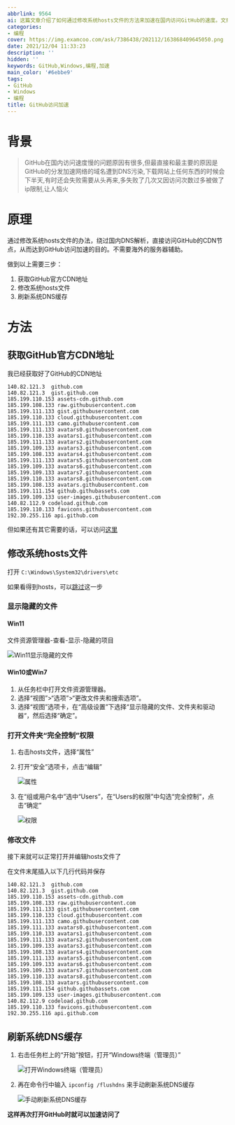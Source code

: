 ```yaml
---
abbrlink: 9564
ai: 这篇文章介绍了如何通过修改系统hosts文件的方法来加速在国内访问GitHub的速度。文章解释了GitHub访问缓慢的主要原因是DNS污染，并详细指导了如何获取GitHub的CDN地址，如何显示隐藏的文件并获取完全控制权限，以及如何修改hosts文件和刷新系统DNS缓存，目的是直接访问GitHub的CDN节点，从而实现访问加速。此方法不需要海外服务器辅助，操作简单易行。
categories:
- 编程
cover: https://img.examcoo.com/ask/7386438/202112/163868409645050.png
date: 2021/12/04 11:33:23
description: ''
hidden: ''
keywords: GitHub,Windows,编程,加速
main_color: '#6ebbe9'
tags:
- GitHub
- Windows
- 编程
title: GitHub访问加速
---
```

# 背景

> GitHub在国内访问速度慢的问题原因有很多,但最直接和最主要的原因是GitHub的分发加速网络的域名遭到DNS污染,下载网站上任何东西的时候会下半天,有时还会失败需要从头再来,多失败了几次又因访问次数过多被做了ip限制,让人恼火

# 原理

通过修改系统hosts文件的办法，绕过国内DNS解析，直接访问GitHub的CDN节点，从而达到GitHub访问加速的目的。不需要海外的服务器辅助。

做到以上需要三步：

1. 获取GitHub官方CDN地址
2. 修改系统hosts文件
3. 刷新系统DNS缓存

# 方法

## 获取GitHub官方CDN地址

我已经获取好了GitHub的CDN地址

```
140.82.121.3  github.com
140.82.121.3  gist.github.com
185.199.110.153 assets-cdn.github.com
185.199.108.133 raw.githubusercontent.com
185.199.111.133 gist.githubusercontent.com
185.199.110.133 cloud.githubusercontent.com
185.199.111.133 camo.githubusercontent.com
185.199.111.133 avatars0.githubusercontent.com
185.199.110.133 avatars1.githubusercontent.com
185.199.111.133 avatars2.githubusercontent.com
185.199.109.133 avatars3.githubusercontent.com
185.199.108.133 avatars4.githubusercontent.com
185.199.111.133 avatars5.githubusercontent.com
185.199.109.133 avatars6.githubusercontent.com
185.199.109.133 avatars7.githubusercontent.com
185.199.110.133 avatars8.githubusercontent.com
185.199.108.133 avatars.githubusercontent.com
185.199.111.154 github.githubassets.com
185.199.109.133 user-images.githubusercontent.com
140.82.112.9 codeload.github.com
185.199.110.133 favicons.githubusercontent.com
192.30.255.116 api.github.com
```

但如果还有其它需要的话，可以访问[这里](https://www.ipaddress.com/)

## 修改系统hosts文件

打开 `C:\Windows\System32\drivers\etc`

如果看得到hosts，可以[跳过](http://localhost:4000/article/github-speed-up/#%E6%89%93%E5%BC%80%E6%96%87%E4%BB%B6%E5%A4%B9%E5%AE%8C%E5%85%A8%E6%8E%A7%E5%88%B6%E6%9D%83%E9%99%90)这一步

### 显示隐藏的文件

#### Win11

文件资源管理器-查看-显示-隐藏的项目

![Win11显示隐藏的文件](https://img.examcoo.com/ask/7386438/202112/163858998196310.jpg)

#### Win10或Win7

1. 从任务栏中打开文件资源管理器。
2. 选择“视图”>“选项”>“更改文件夹和搜索选项”。
3. 选择“视图”选项卡，在“高级设置”下选择“显示隐藏的文件、文件夹和驱动器“，然后选择“确定”。

### 打开文件夹“完全控制”权限

1. 右击hosts文件，选择“属性”
2. 打开“安全”选项卡，点击“编辑”

   ![属性](https://img.examcoo.com/ask/7386438/202112/163859038069680.jpg)
3. 在“组或用户名中”选中“Users”，在“Users的权限”中勾选“完全控制”，点击“确定”

   ![权限](https://img.examcoo.com/ask/7386438/202112/163859038762490.jpg)

### 修改文件

接下来就可以正常打开并编辑hosts文件了

在文件末尾插入以下几行代码并保存

```
140.82.121.3  github.com
140.82.121.3  gist.github.com
185.199.110.153 assets-cdn.github.com
185.199.108.133 raw.githubusercontent.com
185.199.111.133 gist.githubusercontent.com
185.199.110.133 cloud.githubusercontent.com
185.199.111.133 camo.githubusercontent.com
185.199.111.133 avatars0.githubusercontent.com
185.199.110.133 avatars1.githubusercontent.com
185.199.111.133 avatars2.githubusercontent.com
185.199.109.133 avatars3.githubusercontent.com
185.199.108.133 avatars4.githubusercontent.com
185.199.111.133 avatars5.githubusercontent.com
185.199.109.133 avatars6.githubusercontent.com
185.199.109.133 avatars7.githubusercontent.com
185.199.110.133 avatars8.githubusercontent.com
185.199.108.133 avatars.githubusercontent.com
185.199.111.154 github.githubassets.com
185.199.109.133 user-images.githubusercontent.com
140.82.112.9 codeload.github.com
185.199.110.133 favicons.githubusercontent.com
192.30.255.116 api.github.com
```

## 刷新系统DNS缓存

1. 右击任务栏上的“开始”按钮，打开“Windows终端（管理员）”

   ![打开Windows终端（管理员）](https://img.examcoo.com/ask/7386438/202112/163859100271740.jpg)
2. 再在命令行中输入 `ipconfig /flushdns` 来手动刷新系统DNS缓存

   ![手动刷新系统DNS缓存](https://img.examcoo.com/ask/7386438/202112/163859039979400.jpg)

**这样再次打开GitHub时就可以加速访问了**
